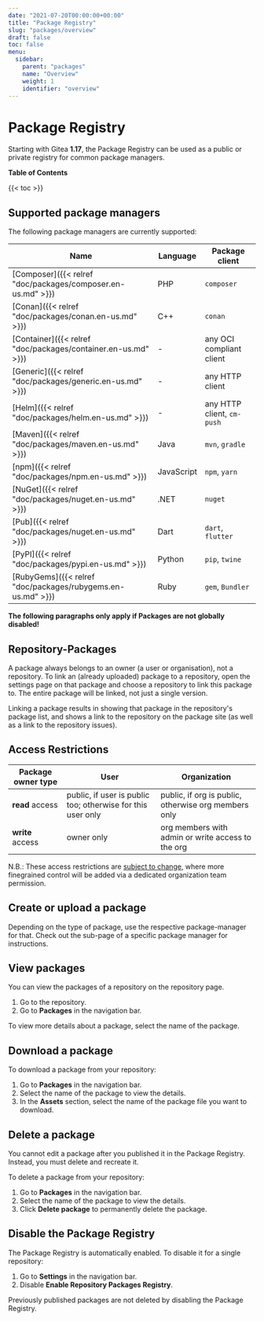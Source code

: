 ```yaml
---
date: "2021-07-20T00:00:00+00:00"
title: "Package Registry"
slug: "packages/overview"
draft: false
toc: false
menu:
  sidebar:
    parent: "packages"
    name: "Overview"
    weight: 1
    identifier: "overview"
---
```


# Package Registry

Starting with Gitea **1.17**, the Package Registry can be used as a public or private registry for common package managers.

**Table of Contents**

{{< toc >}}

## Supported package managers

The following package managers are currently supported:

| Name | Language | Package client |
| ---- | -------- | -------------- |
| [Composer]({{< relref "doc/packages/composer.en-us.md" >}}) | PHP | `composer` |
| [Conan]({{< relref "doc/packages/conan.en-us.md" >}}) | C++ | `conan` |
| [Container]({{< relref "doc/packages/container.en-us.md" >}}) | - | any OCI compliant client |
| [Generic]({{< relref "doc/packages/generic.en-us.md" >}}) | - | any HTTP client |
| [Helm]({{< relref "doc/packages/helm.en-us.md" >}}) | - | any HTTP client, `cm-push` |
| [Maven]({{< relref "doc/packages/maven.en-us.md" >}}) | Java | `mvn`, `gradle` |
| [npm]({{< relref "doc/packages/npm.en-us.md" >}}) | JavaScript | `npm`, `yarn` |
| [NuGet]({{< relref "doc/packages/nuget.en-us.md" >}}) | .NET | `nuget` |
| [Pub]({{< relref "doc/packages/nuget.en-us.md" >}}) | Dart | `dart`, `flutter` |
| [PyPI]({{< relref "doc/packages/pypi.en-us.md" >}}) | Python | `pip`, `twine` |
| [RubyGems]({{< relref "doc/packages/rubygems.en-us.md" >}}) | Ruby | `gem`, `Bundler` |

**The following paragraphs only apply if Packages are not globally disabled!**

## Repository-Packages

A package always belongs to an owner (a user or organisation), not a repository.
To link an (already uploaded) package to a repository, open the settings page
on that package and choose a repository to link this package to.
The entire package will be linked, not just a single version.

Linking a package results in showing that package in the repository's package list,
and shows a link to the repository on the package site (as well as a link to the repository issues).

## Access Restrictions

| Package owner type | User | Organization |
|--------------------|------|--------------|
| **read** access    | public, if user is public too; otherwise for this user only | public, if org is public, otherwise org members only |
| **write** access   | owner only | org members with admin or write access to the org |

N.B.: These access restrictions are [subject to change](https://github.com/go-gitea/gitea/issues/19270), where more finegrained control will be added via a dedicated organization team permission.

## Create or upload a package

Depending on the type of package, use the respective package-manager for that. Check out the sub-page of a specific package manager for instructions.

## View packages

You can view the packages of a repository on the repository page.

1. Go to the repository.
1. Go to **Packages** in the navigation bar.

To view more details about a package, select the name of the package.

## Download a package

To download a package from your repository:

1. Go to **Packages** in the navigation bar.
1. Select the name of the package to view the details.
1. In the **Assets** section, select the name of the package file you want to download.

## Delete a package

You cannot edit a package after you published it in the Package Registry. Instead, you
must delete and recreate it.

To delete a package from your repository:

1. Go to **Packages** in the navigation bar.
1. Select the name of the package to view the details.
1. Click **Delete package** to permanently delete the package.

## Disable the Package Registry

The Package Registry is automatically enabled. To disable it for a single repository:

1. Go to **Settings** in the navigation bar.
1. Disable **Enable Repository Packages Registry**.

Previously published packages are not deleted by disabling the Package Registry.
